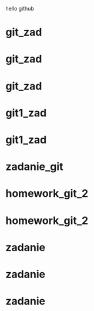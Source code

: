 hello github
# git_zad
# git_zad
# git_zad
# git1_zad
# git1_zad
# zadanie_git
# homework_git_2
# homework_git_2
# zadanie
# zadanie
# zadanie
